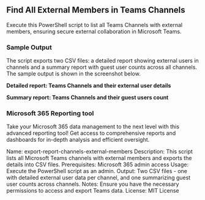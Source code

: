 ## Find All External Members in Teams Channels

Execute this PowerShell script to list all Teams Channels with external members, ensuring secure external collaboration in Microsoft Teams.

### Sample Output

The script exports two CSV files: a detailed report showing external users in channels and a summary report with guest user counts across all channels. The sample output is shown in the screenshot below.

**Detailed report: Teams Channels and their external user details**

**Summary report: Teams Channels and their guest users count**

### Microsoft 365 Reporting tool

Take your Microsoft 365 data management to the next level with this advanced reporting tool! Get access to comprehensive reports and dashboards for in-depth analysis and efficient oversight.

Name: export-report-channels-external-members
Description: This script lists all Microsoft Teams channels with external members and exports the details into CSV files.
Prerequisites: Microsoft 365 admin access
Usage: Execute the PowerShell script as an admin.
Output: Two CSV files - one with detailed external user data per channel, and one summarizing guest user counts across channels.
Notes: Ensure you have the necessary permissions to access and export Teams data.
License: MIT License